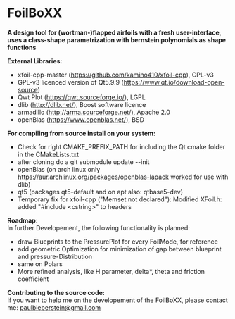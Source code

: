 # FoilBoXX
__A design tool for (wortman-)flapped airfoils with a fresh user-interface, uses a class-shape parametrization with bernstein polynomials as shape functions__

__External Libraries:__
- xfoil-cpp-master (https://github.com/kamino410/xfoil-cpp), GPL-v3
- GPL-v3 licenced version of Qt5.9.9 (https://www.qt.io/download-open-source)
- Qwt Plot (https://qwt.sourceforge.io/), LGPL
- dlib (http://dlib.net/), Boost software licence
- armadillo (http://arma.sourceforge.net/), Apache 2.0
- openBlas (https://www.openblas.net/), BSD

__For compiling from source install on your system:__
- Check for right CMAKE_PREFIX_PATH for including the Qt cmake folder in the CMakeLists.txt
- after cloning do a git submodule update --init
- openBlas (on arch linux only https://aur.archlinux.org/packages/openblas-lapack worked for use with dlib)
- qt5 (packages qt5-default and on apt also: qtbase5-dev)
- Temporary fix for xfoil-cpp ("Memset not declared"): Modified XFoil.h: added "#include \<cstring\>" to headers

__Roadmap:__\
In further Developement, the following functionality is planned:
- draw Blueprints to the PressurePlot for every FoilMode, for reference
- add geometric Optimization for minimization of gap between blueprint and pressure-Distribution
- same on Polars
- More refined analysis, like H parameter, delta*, theta and friction coefficient

__Contributing to the source code:__\
If you want to help me on the developement of the FoilBoXX, please contact me:
paulbieberstein@gmail.com
